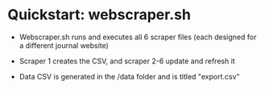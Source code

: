 # Quickstart: webscraper.sh

- Webscraper.sh runs and executes all 6 scraper files (each designed for a different journal website)

- Scraper 1 creates the CSV, and scraper 2-6 update and refresh it

- Data CSV is generated in the /data folder and is titled "export.csv"
